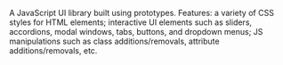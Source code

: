 A JavaScript UI library built using prototypes. Features: a variety of CSS styles for HTML elements; interactive UI elements such as sliders, accordions, modal windows, tabs, buttons, and dropdown menus; JS manipulations such as class additions/removals, attribute additions/removals, etc.

